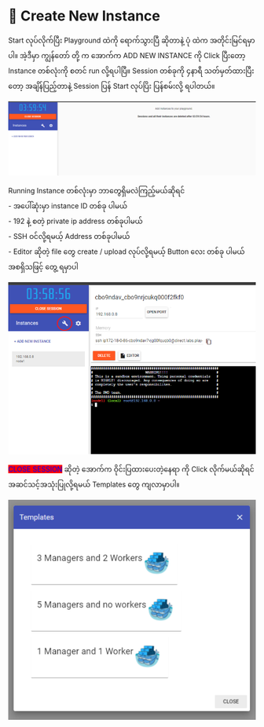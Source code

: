 # 🚢 Create New Instance

Start လုပ်လိုက်ပြီး Playground ထဲကို ရောက်သွားပြီ ဆိုတာနဲ့ ပုံ ထဲက အတိုင်းမြင်ရမှာပါ။ အဲ့ဒီမှာ ကျွန်တော် တို့ က အောက်က ADD NEW INSTANCE ကို Click ပြီးတော့ Instance တစ်လုံးကို စတင် run လို့ရပါပြီ။ Session တစ်ခုကို ၄နာရီ သတ်မှတ်ထားပြီးတော့ အချိန်ပြည့်တာနဲ့ Session ပြန် Start လုပ်ပြိး ပြန်စမ်းလို့ ရပါတယ်။

![](.gitbook/assets/initialLogin.png)

Running Instance တစ်လုံးမှာ ဘာတွေရှိမလဲကြည့်မယ်ဆိုရင်\
\- အပေါ်ဆုံးမှာ instance ID တစ်ခု ပါမယ် \
\- 192 နဲ့ စတဲ့ private ip address တစ်ခုပါမယ် \
\- SSH ဝင်လို့ရမယ့် Address တစ်ခုပါမယ် \
\- Editor ဆိုတဲ့ file တွေ create / upload လုပ်လို့ရမယ့် Button လေး တစ်ခု ပါမယ် အစရှိသဖြင့် တွေ့ ရမှာပါ&#x20;

![](.gitbook/assets/runingInstance.png)

<mark style="color:blue;background-color:red;">CLOSE SESSION</mark> ဆိုတဲ့ အောက်က ဝိုင်းပြထားပေးတဲ့နေရာ ကို Click လိုက်မယ်ဆိုရင် အဆင်သင့်အသုံးပြုလို့ရမယ် Templates တွေ ကျလာမှာပါ။

![](.gitbook/assets/PWDTemplate.png)
